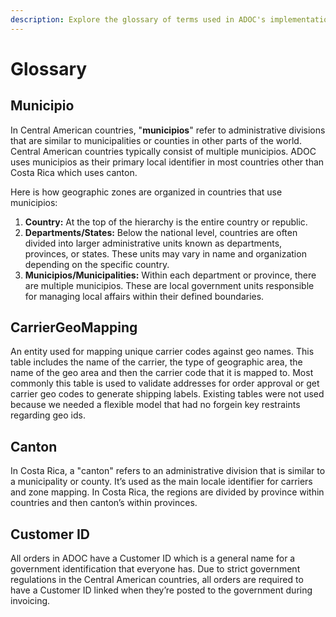 ```yaml
---
description: Explore the glossary of terms used in ADOC's implementation.
---
```


# Glossary

## Municipio

In Central American countries, "**municipios**" refer to administrative divisions that are similar to municipalities or counties in other parts of the world. Central American countries typically consist of multiple municipios. ADOC uses municipios as their primary local identifier in most countries other than Costa Rica which uses canton.

Here is how geographic zones are organized in countries that use municipios:

1. **Country:** At the top of the hierarchy is the entire country or republic.
2. **Departments/States:** Below the national level, countries are often divided into larger administrative units known as departments, provinces, or states. These units may vary in name and organization depending on the specific country.
3. **Municipios/Municipalities:** Within each department or province, there are multiple municipios. These are local government units responsible for managing local affairs within their defined boundaries.

## CarrierGeoMapping

An entity used for mapping unique carrier codes against geo names. This table includes the name of the carrier, the type of geographic area, the name of the geo area and then the carrier code that it is mapped to. Most commonly this table is used to validate addresses for order approval or get carrier geo codes to generate shipping labels. Existing tables were not used because we needed a flexible model that had no forgein key restraints regarding geo ids.

## Canton

In Costa Rica, a "canton" refers to an administrative division that is similar to a municipality or county. It’s used as the main locale identifier for carriers and zone mapping. In Costa Rica, the regions are divided by province within countries and then canton’s within provinces.

## Customer ID

All orders in ADOC have a Customer ID which is a general name for a government identification that everyone has. Due to strict government regulations in the Central American countries, all orders are required to have a Customer ID linked when they’re posted to the government during invoicing.
